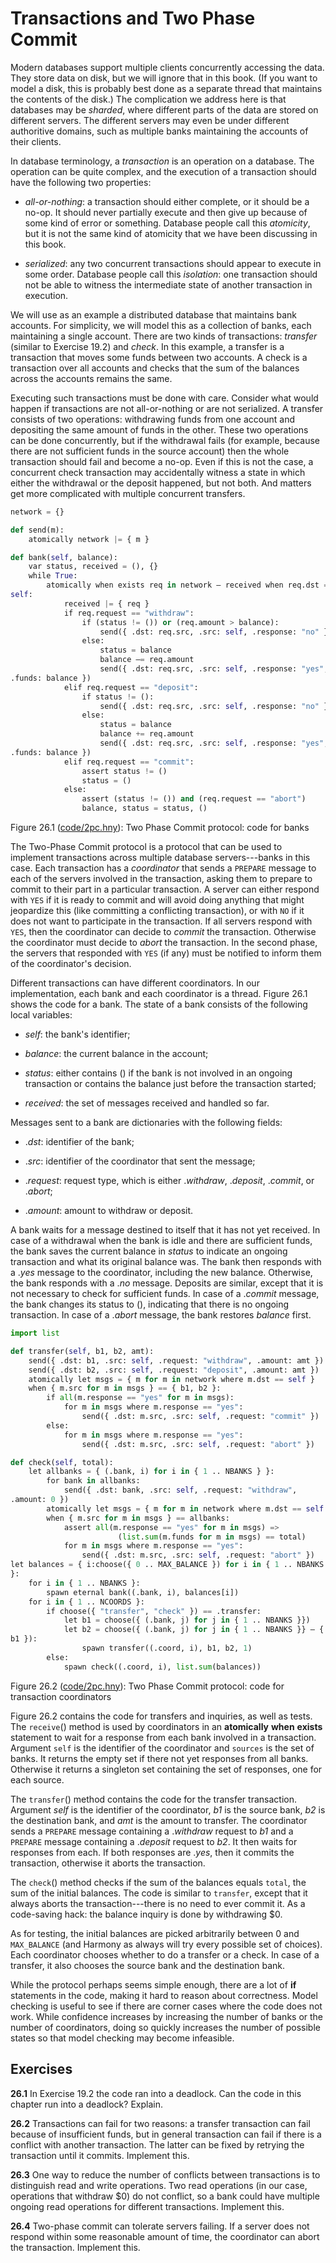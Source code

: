 
# Transactions and Two Phase Commit 

Modern databases support multiple clients concurrently accessing the
data. They store data on disk, but we will ignore that in this book. (If
you want to model a disk, this is probably best done as a separate
thread that maintains the contents of the disk.) The complication we
address here is that databases may be *sharded*, where different parts
of the data are stored on different servers. The different servers may
even be under different authoritive domains, such as multiple banks
maintaining the accounts of their clients.

In database terminology, a *transaction* is an operation on a database.
The operation can be quite complex, and the execution of a transaction
should have the following two properties:

-   *all-or-nothing*: a transaction should either complete, or it should
    be a no-op. It should never partially execute and then give up
    because of some kind of error or something. Database people call
    this *atomicity*, but it is not the same kind of atomicity that we
    have been discussing in this book.

-   *serialized*: any two concurrent transactions should appear to
    execute in some order. Database people call this *isolation*: one
    transaction should not be able to witness the intermediate state of
    another transaction in execution.

We will use as an example a distributed database that maintains bank
accounts. For simplicity, we will model this as a collection of banks,
each maintaining a single account. There are two kinds of transactions:
*transfer* (similar to Exercise 19.2) and *check*. In this example, a transfer is a
transaction that moves some funds between two accounts. A check is a
transaction over all accounts and checks that the sum of the balances
across the accounts remains the same.

Executing such transactions must be done with care. Consider what would
happen if transactions are not all-or-nothing or are not serialized. A
transfer consists of two operations: withdrawing funds from one account
and depositing the same amount of funds in the other. These two
operations can be done concurrently, but if the withdrawal fails (for
example, because there are not sufficient funds in the source account)
then the whole transaction should fail and become a no-op. Even if this
is not the case, a concurrent check transaction may accidentally witness
a state in which either the withdrawal or the deposit happened, but not
both. And matters get more complicated with multiple concurrent
transfers.

```python title="2pc.hny"
network = {}

def send(m):
    atomically network |= { m }

def bank(self, balance):
    var status, received = (), {}
    while True:
        atomically when exists req in network – received when req.dst ==
self:
            received |= { req }
            if req.request == "withdraw":
                if (status != ()) or (req.amount > balance):
                    send({ .dst: req.src, .src: self, .response: "no" })
                else:
                    status = balance
                    balance –= req.amount
                    send({ .dst: req.src, .src: self, .response: "yes",
.funds: balance })
            elif req.request == "deposit":
                if status != ():
                    send({ .dst: req.src, .src: self, .response: "no" })
                else:
                    status = balance
                    balance += req.amount
                    send({ .dst: req.src, .src: self, .response: "yes",
.funds: balance })
            elif req.request == "commit":
                assert status != ()
                status = ()
            else:
                assert (status != ()) and (req.request == "abort")
                balance, status = status, ()
```

<figcaption>Figure 26.1 (<a href=https://harmony.cs.cornell.edu/code/2pc.hny>code/2pc.hny</a>): 
Two Phase Commit protocol: code for banks </figcaption>

The Two-Phase Commit protocol is a protocol that can be used
to implement transactions across multiple database servers---banks in
this case. Each transaction has a *coordinator* that sends a `PREPARE`
message to each of the servers involved in the transaction, asking them
to prepare to commit to their part in a particular transaction. A server
can either respond with `YES` if it is ready to commit and will avoid
doing anything that might jeopardize this (like committing a conflicting
transaction), or with `NO` if it does not want to participate in the
transaction. If all servers respond with `YES`, then the coordinator can
decide to *commit* the transaction. Otherwise the coordinator must
decide to *abort* the transaction. In the second phase, the servers that
responded with `YES` (if any) must be notified to inform them of the
coordinator's decision.

Different transactions can have different coordinators. In our
implementation, each bank and each coordinator is a thread. Figure 26.1
shows the code for a bank. The state of a bank consists of the following
local variables:

-   *self*: the bank's identifier;

-   *balance*: the current balance in the account;

-   *status*: either contains () if the bank is not involved in an
    ongoing transaction or contains the balance just before the
    transaction started;

-   *received*: the set of messages received and handled so far.

Messages sent to a bank are dictionaries with the following fields:

-   .*dst*: identifier of the bank;

-   .*src*: identifier of the coordinator that sent the message;

-   .*request*: request type, which is either .*withdraw*, .*deposit*,
    .*commit*, or .*abort*;

-   .*amount*: amount to withdraw or deposit.

A bank waits for a message destined to itself that it has not yet
received. In case of a withdrawal when the bank is idle and there are
sufficient funds, the bank saves the current balance in *status* to
indicate an ongoing transaction and what its original balance was. The
bank then responds with a .*yes* message to the coordinator, including
the new balance. Otherwise, the bank responds with a .*no* message.
Deposits are similar, except that it is not necessary to check for
sufficient funds. In case of a .*commit* message, the bank changes its
status to (), indicating that there is no ongoing transaction. In case
of a .*abort* message, the bank restores *balance* first.

```python
import list

def transfer(self, b1, b2, amt):
    send({ .dst: b1, .src: self, .request: "withdraw", .amount: amt })
    send({ .dst: b2, .src: self, .request: "deposit", .amount: amt })
    atomically let msgs = { m for m in network where m.dst == self }
    when { m.src for m in msgs } == { b1, b2 }:
        if all(m.response == "yes" for m in msgs):
            for m in msgs where m.response == "yes":
                send({ .dst: m.src, .src: self, .request: "commit" })
        else:
            for m in msgs where m.response == "yes":
                send({ .dst: m.src, .src: self, .request: "abort" })

def check(self, total):
    let allbanks = { (.bank, i) for i in { 1 .. NBANKS } }:
        for bank in allbanks:
            send({ .dst: bank, .src: self, .request: "withdraw",
.amount: 0 })
        atomically let msgs = { m for m in network where m.dst == self }
        when { m.src for m in msgs } == allbanks:
            assert all(m.response == "yes" for m in msgs) =>
                        (list.sum(m.funds for m in msgs) == total)
            for m in msgs where m.response == "yes":
                send({ .dst: m.src, .src: self, .request: "abort" })
let balances = { i:choose({ 0 .. MAX_BALANCE }) for i in { 1 .. NBANKS }
}:
    for i in { 1 .. NBANKS }:
        spawn eternal bank((.bank, i), balances[i])
    for i in { 1 .. NCOORDS }:
        if choose({ "transfer", "check" }) == .transfer:
            let b1 = choose({ (.bank, j) for j in { 1 .. NBANKS }})
            let b2 = choose({ (.bank, j) for j in { 1 .. NBANKS }} – {
b1 }):
                spawn transfer((.coord, i), b1, b2, 1)
        else:
            spawn check((.coord, i), list.sum(balances))
```

<figcaption>Figure 26.2 (<a href=https://harmony.cs.cornell.edu/code/2pc.hny>code/2pc.hny</a>): 
Two Phase Commit protocol: code for transaction coordinators
</figcaption>

Figure 26.2 contains the code for transfers and inquiries, as well as
tests. The `receive`() method is used by coordinators in an
**atomically** **when** **exists** statement to wait for a response from
each bank involved in a transaction. Argument `self` is the identifier
of the coordinator and `sources` is the set of banks. It returns the
empty set if there not yet responses from all banks. Otherwise it
returns a singleton set containing the set of responses, one for each
source.

The `transfer`() method contains the code for the transfer transaction.
Argument *self* is the identifier of the coordinator, *b1* is the source
bank, *b2* is the destination bank, and *amt* is the amount to transfer.
The coordinator sends a `PREPARE` message containing a .*withdraw*
request to *b1* and a `PREPARE` message containing a .*deposit* request
to *b2*. It then waits for responses from each. If both responses are
.*yes*, then it commits the transaction, otherwise it aborts the
transaction.

The `check`() method checks if the sum of the balances equals `total`,
the sum of the initial balances. The code is similar to `transfer`,
except that it always aborts the transaction---there is no need to ever
commit it. As a code-saving hack: the balance inquiry is done by
withdrawing \$0.

As for testing, the initial balances are picked arbitrarily between 0
and `MAX_BALANCE` (and Harmony as always will try every possible set of
choices). Each coordinator chooses whether to do a transfer or a check.
In case of a transfer, it also chooses the source bank and the
destination bank.

While the protocol perhaps seems simple enough, there are a lot of
**if** statements in the code, making it hard to reason about
correctness. Model checking is useful to see if there are corner cases
where the code does not work. While confidence increases by increasing
the number of banks or the number of coordinators, doing so quickly
increases the number of possible states so that model checking may
become infeasible.

## Exercises 

**26.1** In Exercise 19.2 the code ran into a deadlock. Can the code in this chapter run into a
deadlock? Explain.

**26.2** Transactions can fail for two reasons: a transfer transaction can fail
because of insufficient funds, but in general transaction can fail if
there is a conflict with another transaction. The latter can be fixed by
retrying the transaction until it commits. Implement this.

**26.3** One way to reduce the number of conflicts between transactions is to
distinguish read and write operations. Two read operations (in our case,
operations that withdraw \$0) do not conflict, so a bank could have
multiple ongoing read operations for different transactions. Implement
this.

**26.4** Two-phase commit can tolerate servers failing. If a server does not
respond within some reasonable amount of time, the coordinator can abort
the transaction. Implement this.


